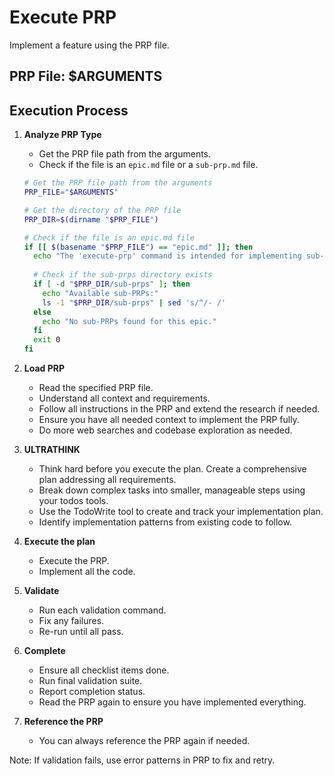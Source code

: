 # Execute PRP

Implement a feature using the PRP file.

## PRP File: $ARGUMENTS

## Execution Process

1.  **Analyze PRP Type**
    *   Get the PRP file path from the arguments.
    *   Check if the file is an `epic.md` file or a `sub-prp.md` file.

    ```bash
    # Get the PRP file path from the arguments
    PRP_FILE="$ARGUMENTS"

    # Get the directory of the PRP file
    PRP_DIR=$(dirname "$PRP_FILE")

    # Check if the file is an epic.md file
    if [[ $(basename "$PRP_FILE") == "epic.md" ]]; then
      echo "The 'execute-prp' command is intended for implementing sub-PRPs, not epics. Please run this command on one of the linked sub-PRPs."
      
      # Check if the sub-prps directory exists
      if [ -d "$PRP_DIR/sub-prps" ]; then
        echo "Available sub-PRPs:"
        ls -1 "$PRP_DIR/sub-prps" | sed 's/^/- /'
      else
        echo "No sub-PRPs found for this epic."
      fi
      exit 0
    fi
    ```

2.  **Load PRP**
    *   Read the specified PRP file.
    *   Understand all context and requirements.
    *   Follow all instructions in the PRP and extend the research if needed.
    *   Ensure you have all needed context to implement the PRP fully.
    *   Do more web searches and codebase exploration as needed.

3.  **ULTRATHINK**
    *   Think hard before you execute the plan. Create a comprehensive plan addressing all requirements.
    *   Break down complex tasks into smaller, manageable steps using your todos tools.
    *   Use the TodoWrite tool to create and track your implementation plan.
    *   Identify implementation patterns from existing code to follow.

4.  **Execute the plan**
    *   Execute the PRP.
    *   Implement all the code.

5.  **Validate**
    *   Run each validation command.
    *   Fix any failures.
    *   Re-run until all pass.

6.  **Complete**
    *   Ensure all checklist items done.
    *   Run final validation suite.
    *   Report completion status.
    *   Read the PRP again to ensure you have implemented everything.

7.  **Reference the PRP**
    *   You can always reference the PRP again if needed.

Note: If validation fails, use error patterns in PRP to fix and retry.
